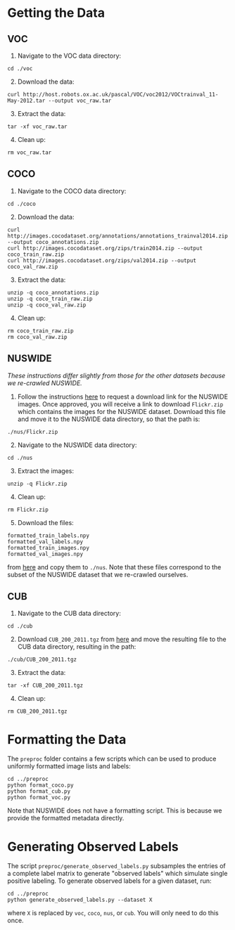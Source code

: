 # Getting the Data

## VOC

1. Navigate to the VOC data directory:
```
cd ./voc
```
2. Download the data:
```
curl http://host.robots.ox.ac.uk/pascal/VOC/voc2012/VOCtrainval_11-May-2012.tar --output voc_raw.tar
```
3. Extract the data:
```
tar -xf voc_raw.tar
```
4. Clean up:
```
rm voc_raw.tar
```

## COCO

1. Navigate to the COCO data directory:
```
cd ./coco
```
2. Download the data:
```
curl http://images.cocodataset.org/annotations/annotations_trainval2014.zip --output coco_annotations.zip
curl http://images.cocodataset.org/zips/train2014.zip --output coco_train_raw.zip
curl http://images.cocodataset.org/zips/val2014.zip --output coco_val_raw.zip
```
3. Extract the data:
```
unzip -q coco_annotations.zip
unzip -q coco_train_raw.zip
unzip -q coco_val_raw.zip
```
4. Clean up:
```
rm coco_train_raw.zip
rm coco_val_raw.zip
```

## NUSWIDE

*These instructions differ slightly from those for the other datasets because we re-crawled NUSWIDE.*

1. Follow the instructions [here](https://lms.comp.nus.edu.sg/wp-content/uploads/2019/research/nuswide/NUS-WIDE.html) to request a download link for the NUSWIDE images. Once approved, you will receive a link to download `Flickr.zip` which contains the images for the NUSWIDE dataset. Download this file and move it to the NUSWIDE data directory, so that the path is:
```
./nus/Flickr.zip
```
2. Navigate to the NUSWIDE data directory:
```
cd ./nus
```
3. Extract the images:
```
unzip -q Flickr.zip
```
4. Clean up:
```
rm Flickr.zip
```
5. Download the files:
```
formatted_train_labels.npy
formatted_val_labels.npy
formatted_train_images.npy
formatted_val_images.npy
```
from [here](https://caltech.box.com/v/single-positive-multi-label) and copy them to `./nus`. Note that these files correspond to the subset of the NUSWIDE dataset that we re-crawled ourselves. 

## CUB

1. Navigate to the CUB data directory:
```
cd ./cub
```
2. Download `CUB_200_2011.tgz` from [here](http://www.vision.caltech.edu/visipedia-data/CUB-200-2011/CUB_200_2011.tgz) and move the resulting file to the CUB data directory, resulting in the path:
```
./cub/CUB_200_2011.tgz
```
3. Extract the data:
```
tar -xf CUB_200_2011.tgz
```
4. Clean up:
```
rm CUB_200_2011.tgz
```

# Formatting the Data
The `preproc` folder contains a few scripts which can be used to produce uniformly formatted image lists and labels:
```
cd ../preproc
python format_coco.py
python format_cub.py
python format_voc.py
```
Note that NUSWIDE does not have a formatting script. This is because we provide the formatted metadata directly.

# Generating Observed Labels
The script `preproc/generate_observed_labels.py` subsamples the entries of a complete label matrix to generate "observed labels" which simulate single positive labeling. To generate observed labels for a given dataset, run:
```
cd ../preproc
python generate_observed_labels.py --dataset X
```
where `X` is replaced by `voc`, `coco`, `nus`, or `cub`. You will only need to do this once.
